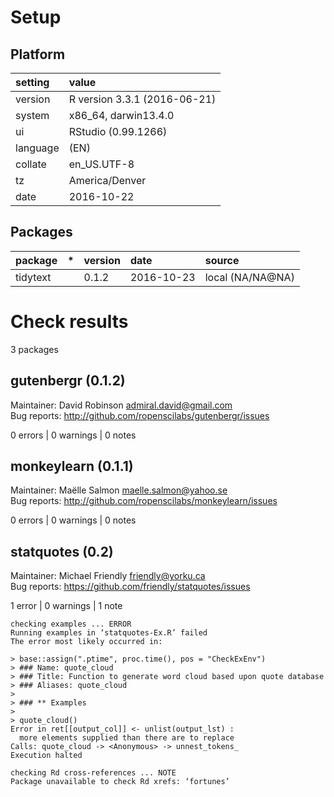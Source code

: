 # Setup

## Platform

|setting  |value                        |
|:--------|:----------------------------|
|version  |R version 3.3.1 (2016-06-21) |
|system   |x86_64, darwin13.4.0         |
|ui       |RStudio (0.99.1266)          |
|language |(EN)                         |
|collate  |en_US.UTF-8                  |
|tz       |America/Denver               |
|date     |2016-10-22                   |

## Packages

|package  |*  |version |date       |source           |
|:--------|:--|:-------|:----------|:----------------|
|tidytext |   |0.1.2   |2016-10-23 |local (NA/NA@NA) |

# Check results
3 packages

## gutenbergr (0.1.2)
Maintainer: David Robinson <admiral.david@gmail.com>  
Bug reports: http://github.com/ropenscilabs/gutenbergr/issues

0 errors | 0 warnings | 0 notes

## monkeylearn (0.1.1)
Maintainer: Maëlle Salmon <maelle.salmon@yahoo.se>  
Bug reports: http://github.com/ropenscilabs/monkeylearn/issues

0 errors | 0 warnings | 0 notes

## statquotes (0.2)
Maintainer: Michael Friendly <friendly@yorku.ca>  
Bug reports: https://github.com/friendly/statquotes/issues

1 error  | 0 warnings | 1 note 

```
checking examples ... ERROR
Running examples in ‘statquotes-Ex.R’ failed
The error most likely occurred in:

> base::assign(".ptime", proc.time(), pos = "CheckExEnv")
> ### Name: quote_cloud
> ### Title: Function to generate word cloud based upon quote database
> ### Aliases: quote_cloud
> 
> ### ** Examples
> 
> quote_cloud()
Error in ret[[output_col]] <- unlist(output_lst) : 
  more elements supplied than there are to replace
Calls: quote_cloud -> <Anonymous> -> unnest_tokens_
Execution halted

checking Rd cross-references ... NOTE
Package unavailable to check Rd xrefs: ‘fortunes’
```

